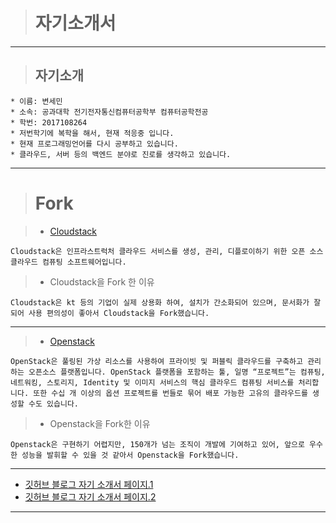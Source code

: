 ># 자기소개서
---
>## 자기소개
```
* 이름: 변세민
* 소속: 공과대학 전기전자통신컴퓨터공학부 컴퓨터공학전공
* 학번: 2017108264
* 저번학기에 복학을 해서, 현재 적응중 입니다.
* 현재 프로그래밍언어를 다시 공부하고 있습니다.
* 클라우드, 서버 등의 백엔드 분야로 진로를 생각하고 있습니다.
```
---
># Fork

>* [Cloudstack](https://github.com/Seminify/cloudstack.git)
```
Cloudstack은 인프라스트럭처 클라우드 서비스를 생성, 관리, 디플로이하기 위한 오픈 소스 클라우드 컴퓨팅 소프트웨어입니다.
```
>* Cloudstack을 Fork 한 이유
```
Cloudstack은 kt 등의 기업이 실제 상용화 하여, 설치가 간소화되어 있으며, 문서화가 잘 되어 사용 편의성이 좋아서 Cloudstack을 Fork했습니다. 
```
---
>* [Openstack](https://github.com/Seminify/openstack.git)
```
OpenStack은 풀링된 가상 리소스를 사용하여 프라이빗 및 퍼블릭 클라우드를 구축하고 관리하는 오픈소스 플랫폼입니다. OpenStack 플랫폼을 포함하는 툴, 일명 “프로젝트”는 컴퓨팅, 네트워킹, 스토리지, Identity 및 이미지 서비스의 핵심 클라우드 컴퓨팅 서비스를 처리합니다. 또한 수십 개 이상의 옵션 프로젝트를 번들로 묶어 배포 가능한 고유의 클라우드를 생성할 수도 있습니다.
```
>* Openstack을 Fork한 이유
```
Openstack은 구현하기 어렵지만, 150개가 넘는 조직이 개발에 기여하고 있어, 앞으로 우수한 성능을 발휘할 수 있을 것 같아서 Openstack을 Fork했습니다.
```
---
* [깃허브 블로그 자기 소개서 페이지.1](https://seminify.github.io/blog/2021/04/17/myprofile/)
* [깃허브 블로그 자기 소개서 페이지.2](https://seminify.github.io/test/2021/04/17/myprofile.html)
---